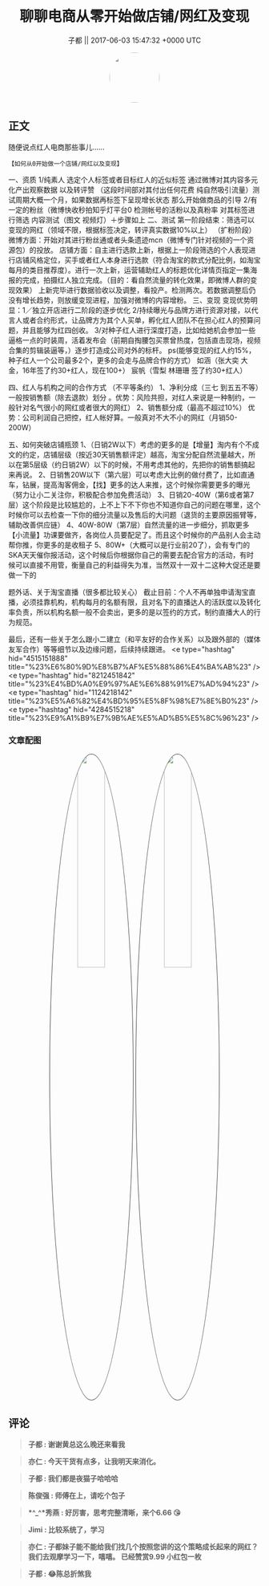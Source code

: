 <h1 align="center">聊聊电商从零开始做店铺/网红及变现</h1>




<p align="center">
    <a>子都 || 2017-06-03 15:47:32 &#43;0000 UTC</a>
</p>

<div align="center">
    <img src="https://images.zsxq.com/FlXU-bHVr-RdnI3LaxjEfLkJYFJ5?e=1590940799&amp;token=kIxbL07-8jAj8w1n4s9zv64FuZZNEATmlU_Vm6zD:-RDbI39zx24ctSuNKd_iOA423J0=" width="100" height="100" style="border:1px solid;border-radius:50%; color:#ffffff"/>
</div>




## 正文

<div>
随便说点红人电商那些事儿……

    【如何从0开始做一个店铺/网红以及变现】
一、资质
       1/纯素人   选定个人标签或者目标红人的近似标签   通过微博对其内容多元化产出观察数据 以及转评赞  （这段时间部对其付出任何花费  纯自然吸引流量）测试周期大概一个月，如果数据再标签下呈现增长状态  那么开始做商品的引导
        2/有一定的粉丝（微博快收秒拍知乎灯平台0   检测帐号的活粉以及真粉率    对其标签进行筛选   内容测试（图文  视频灯）＋步骤如上
二、测试
第一阶段结束：筛选可以变现的网红（领域不限，根据标签决定，转评真实数据10%以上）
（扩粉阶段）
微博方面：开始对其进行粉丝通或者头条遗迹mcn（微博专门针对视频的一个资源包）的投放。
店铺方面：自主进行选款上新，根据上一阶段筛选的个人表现进行店铺风格定位，买手或者红人本身进行选款（符合淘宝的款式分配比例，如淘宝每月的类目推荐度）。进行一次上新，运营辅助红人的标题优化详情页指定一集海报的完成，拍摄红人独立完成。（目的：看自然流量的转化效果，即微博人群的变现效果）
上新完毕进行数据验收以及调整，看投产。检测两次。若数据调整后仍没有增长趋势，则放缓变现进程，加强对微博的内容增粉。
三、变现
变现优势明显：1／独立开店进行二阶段的逐步优化
       2/持续曝光与品牌方进行资源对接，以代言人或者合约形式，让品牌方为其个人买单，孵化红人团队不在担心红人的预算问题，并且能够为红四创收。
        3/对种子红人进行深度打造，比如给她机会参加一些逼格一点的时装周，活着发布会（前期自掏腰包买票曾热度，包括直击现场，视频合集的剪辑装逼等，）逐步打造成公司对外的标杆。
ps(能够变现的红人约15%，种子红人一个公司最多2个，更多的会走与品牌合作的方式）
如涵（张大奕 大金，16年签了约30&#43;红人，现在100&#43;）
宸帆（雪梨 林珊珊   签了约30&#43;红人）

四、红人与机构之间的合作方式
（不平等条约）
1、净利分成（三七 到五五不等）一般按销售额（除去退款）划分 。优势：风险共担，对红人来说是一种制约，一般针对名气很小的网红或者很大的网红）
2、销售额分成（最高不超过10%） 优势：公司利润自己把控，红人帐好算。一般真对不大不小的网红（月销50-200W）

五、如何突破店铺瓶颈
1、（日销2W以下）考虑的更多的是【增量】淘内有个不成文的约定，店铺层级（按近30天销售额评定）越高，淘宝分配自然流量越大，所以在第5层级（约日销2W）以下的时候，不用考虑其他的，先把你的销售额搞起来再说。
2、日销售20W以下（第六层）可以考虑大比例的做付费了，比如直通车，钻展，提高淘客佣金，【找】更多的达人来推，这个时候你需要更多的曝光（努力让小二关注你，积极配合参加免费活动）
3、日销20-40W（第6或者第7层）这个阶段是比较尴尬的，上不上下不下你也不知道你自己的问题在哪里，这个时候你可以去检查一下你的细分流量以及售后的大问题（退货的主要原因振臂等，辅助改善供应链）
4、40W-80W（第7层）自然流量的进一步细分，抓取更多【小流量】功课要做齐，各岗位人员要配足了。而且这个时候你的产品别人会主动帮你推，你更多的是收租子
5、80W&#43;（大概可以是行业前20了），会有专门的SKA天天催你报活动，这个时候后你根据你自己的需要去配合官方的活动，有时候可以直接不用管，衡量自己的利益得失为准，当然双十一双十二这种大促还是要做一下的

题外话、关于淘宝直播（很多都比较关心）
截止目前：个人不再单独申请淘宝直播，必须挂靠机构，机构每月的名额有限，且对名下的直播达人的活跃度以及转化率负责，所以机构名额一般不会卖出，更多的是以签约的方式，制约直播大人的行为规范。

最后，还有一些关于怎么跟小二建立（和平友好的合作关系）以及跟外部的（媒体友军合作）等等细节以及边缘问题，后续持续跟进。
&lt;e type=&#34;hashtag&#34; hid=&#34;4515151888&#34; title=&#34;%23%E6%80%9D%E8%B7%AF%E5%88%86%E4%BA%AB%23&#34; /&gt;  &lt;e type=&#34;hashtag&#34; hid=&#34;8212451842&#34; title=&#34;%23%E4%BD%A0%E9%97%AE%E6%88%91%E7%AD%94%23&#34; /&gt;  &lt;e type=&#34;hashtag&#34; hid=&#34;1124218142&#34; title=&#34;%23%E5%A6%82%E4%BD%95%E5%8F%98%E7%8E%B0%23&#34; /&gt;  &lt;e type=&#34;hashtag&#34; hid=&#34;4284515218&#34; title=&#34;%23%E9%A1%B9%E7%9B%AE%E5%AD%B5%E5%8C%96%23&#34; /&gt;
</div>

### 文章配图

<div class="image" align="center">

<img src="https://images.zsxq.com/Fl5R8AvhgKERdlA1aMczSb5_iNoP?imageMogr2/auto-orient/thumbnail/800x/format/jpg/blur/1x0/quality/75&amp;e=1590940799&amp;token=kIxbL07-8jAj8w1n4s9zv64FuZZNEATmlU_Vm6zD:4FdztzovDwvkRuPUZVSJ_k_fh-w=" width="33%" height="33%" style="border:1px solid;border-radius:50%; color:#3c3f41"/>

<img src="https://images.zsxq.com/FpupDSMpB3p0M9kNe2ze_RGda4Lf?imageMogr2/auto-orient/thumbnail/800x/format/jpg/blur/1x0/quality/75&amp;e=1590940799&amp;token=kIxbL07-8jAj8w1n4s9zv64FuZZNEATmlU_Vm6zD:AC_uwcu6jCz9IIzxIVp4TNG1YL4=" width="33%" height="33%" style="border:1px solid;border-radius:50%; color:#3c3f41"/>

</div>


## 评论

<div align="left">
<div>

<blockquote >
<span> <strong>子都 : 谢谢黄总这么晚还来看我 </strong></span>
</blockquote>

<blockquote >
<span> <strong>亦仁 : 今天干货有点多，让我明天来消化。 </strong></span>
</blockquote>

<blockquote >
<span> <strong>子都 : 我们都是夜猫子哈哈哈 </strong></span>
</blockquote>

<blockquote >
<span> <strong>陈俊强 : 师傅在上，请吃个包子 </strong></span>
</blockquote>

<blockquote >
<span> <strong>*^_^*秀燕 : 好厉害，思考完整清晰，来个6.66 😘 </strong></span>
</blockquote>

<blockquote >
<span> <strong>Jimi : 比较系统了，学习 </strong></span>
</blockquote>

<blockquote >
<span> <strong>亦仁 : 子都妹子能不能给我们找几个按照您讲的这个策略成长起来的网红？我们去观摩学习一下，嘻嘻。 已经赞赏9.99 小红包一枚 </strong></span>
</blockquote>

<blockquote >
<span> <strong>子都 : 😂陈总折煞我 </strong></span>
</blockquote>

</div>
</div>
